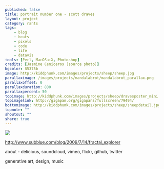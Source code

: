 ```yaml
---
published: false
title: portrait number one - scott draves
layout: project
category: rants
tags:
    - blog
    - beats
    - pixels
    - code
    - life
    - datavis
tools: [Perl, MacOSaiX, Photoshop]
credits: [Jasmine Ceniceros (source photo)]
bgcolor: 85375b
image: http://kiddphunk.com/images/projects/sheep/sheep.jpg
parallaximage: /images/projects/mandalabrot/mandalabrot_parallax.png
parallaxoffset: 0
parallaxduration: 800
parallaxpercent: 50
topimage: http://kiddphunk.com/images/projects/sheep/dravesposter_mini.png
topimagelink: http://gigapan.org/gigapans/fullscreen/79494/
bottomimage: http://kiddphunk.com/images/projects/sheep/sheepdetail.jpg
topnote: ""
shoutout: ""
share: true
---
```

<img class='feedimg' src='{{page.topimage}}'>

http://www.subblue.com/blog/2009/7/14/fractal_explorer


about - delicious, soundcloud, vimeo, flickr, github, twitter


generative art, design, music


